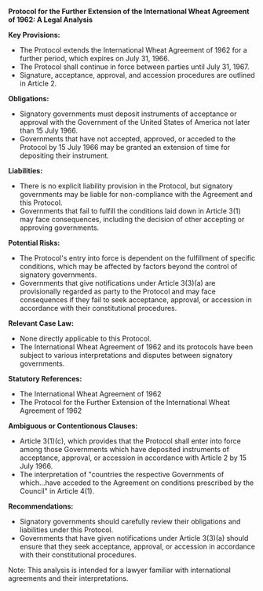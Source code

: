 **Protocol for the Further Extension of the International Wheat Agreement of 1962: A Legal Analysis**

**Key Provisions:**

* The Protocol extends the International Wheat Agreement of 1962 for a further period, which expires on July 31, 1966.
* The Protocol shall continue in force between parties until July 31, 1967.
* Signature, acceptance, approval, and accession procedures are outlined in Article 2.

**Obligations:**

* Signatory governments must deposit instruments of acceptance or approval with the Government of the United States of America not later than 15 July 1966.
* Governments that have not accepted, approved, or acceded to the Protocol by 15 July 1966 may be granted an extension of time for depositing their instrument.

**Liabilities:**

* There is no explicit liability provision in the Protocol, but signatory governments may be liable for non-compliance with the Agreement and this Protocol.
* Governments that fail to fulfill the conditions laid down in Article 3(1) may face consequences, including the decision of other accepting or approving governments.

**Potential Risks:**

* The Protocol's entry into force is dependent on the fulfillment of specific conditions, which may be affected by factors beyond the control of signatory governments.
* Governments that give notifications under Article 3(3)(a) are provisionally regarded as party to the Protocol and may face consequences if they fail to seek acceptance, approval, or accession in accordance with their constitutional procedures.

**Relevant Case Law:**

* None directly applicable to this Protocol.
* The International Wheat Agreement of 1962 and its protocols have been subject to various interpretations and disputes between signatory governments.

**Statutory References:**

* The International Wheat Agreement of 1962
* The Protocol for the Further Extension of the International Wheat Agreement of 1962

**Ambiguous or Contentionous Clauses:**

* Article 3(1)(c), which provides that the Protocol shall enter into force among those Governments which have deposited instruments of acceptance, approval, or accession in accordance with Article 2 by 15 July 1966.
* The interpretation of "countries the respective Governments of which...have acceded to the Agreement on conditions prescribed by the Council" in Article 4(1).

**Recommendations:**

* Signatory governments should carefully review their obligations and liabilities under this Protocol.
* Governments that have given notifications under Article 3(3)(a) should ensure that they seek acceptance, approval, or accession in accordance with their constitutional procedures.

Note: This analysis is intended for a lawyer familiar with international agreements and their interpretations.